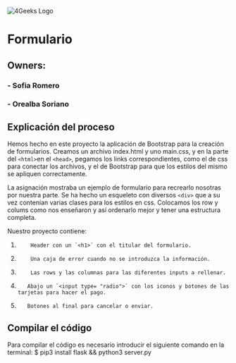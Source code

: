 ![4Geeks Logo](https://4geeksacademy.com//images/4geeks-logo.png)
# Formulario
## Owners:
###     - Sofia Romero
###     - Orealba Soriano

## Explicación del proceso 

Hemos hecho en este proyecto la aplicación de Bootstrap para la creación de formularios. Creamos un archivo index.html y uno main.css, y en la parte del `<html>`en el `<head>`, pegamos los links correspondientes, como el de css para conectar los archivos, y el de Bootstrap para que los estilos del mismo se apliquen correctamente.

La asignación mostraba un ejemplo de formulario para recrearlo nosotras por nuestra parte. Se ha hecho un esqueleto con diversos `<div>` que a su vez contenían varias clases para los estilos en css. Colocamos los row y colums como nos enseñaron y así ordenarlo mejor y tener una estructura completa.


Nuestro proyecto contiene:

1.         Header con un `<h1>` con el titular del formulario.
2.         Una caja de error cuando no se introduzca la información.
3.         Las rows y las columnas para las diferentes inputs a rellenar.
4.        Abajo un `<input type= "radio">` con los iconos y botones de las tarjetas para hacer el pago.
5.        Botones al final para cancelar o enviar.
## Compilar el código
Para compilar el código es necesario introducir el siguiente comando en la terminal:
$ pip3 install flask && python3 server.py
